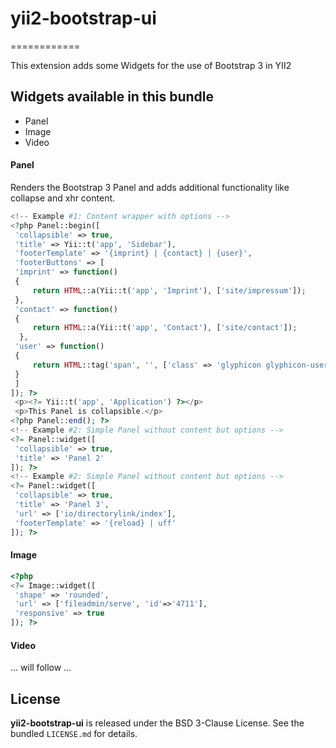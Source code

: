 # yii2-bootstrap-ui
============

This extension adds some Widgets for the use of Bootstrap 3 in YII2

## Widgets available in this bundle

- Panel
- Image
- Video

#### Panel

Renders the Bootstrap 3 Panel and adds additional functionality like collapse and xhr content.

```php
<!-- Example #1: Content wrapper with options -->
<?php Panel::begin([
 'collapsible' => true,
 'title' => Yii::t('app', 'Sidebar'),
 'footerTemplate' => '{imprint} | {contact} | {user}',
 'footerButtons' => [
 'imprint' => function()
 {
     return HTML::a(Yii::t('app', 'Imprint'), ['site/impressum']);
 },
 'contact' => function()
 {
     return HTML::a(Yii::t('app', 'Contact'), ['site/contact']);
  },
 'user' => function()
 {
     return HTML::tag('span', '', ['class' => 'glyphicon glyphicon-user']);
 }
 ]
]); ?>
 <p><?= Yii::t('app', 'Application') ?></p>
 <p>This Panel is collapsible.</p>
<?php Panel::end(); ?>
<!-- Example #2: Simple Panel without content but options -->
<?= Panel::widget([
 'collapsible' => true,
 'title' => 'Panel 2'
]); ?>
<!-- Example #2: Simple Panel without content but options -->
<?= Panel::widget([
 'collapsible' => true,
 'title' => 'Panel 3',
 'url' => ['io/directorylink/index'],
 'footerTemplate' => '{reload} | uff'
]); ?>
```

#### Image
```php
<?php 
<?= Image::widget([
 'shape' => 'rounded',
 'url' => ['fileadmin/serve', 'id'=>'4711'],
 'responsive' => true
]); ?>
```

#### Video

... will follow ...

## License

**yii2-bootstrap-ui** is released under the BSD 3-Clause License. See the bundled `LICENSE.md` for details.

